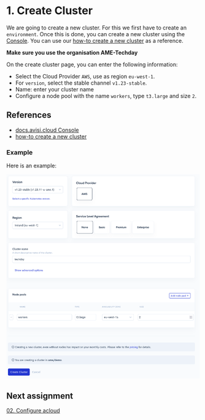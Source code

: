 # 1. Create Cluster

We are going to create a new cluster. For this we first have to create an `environment`. Once this is done, you can create a new cluster using the [Console](https://console.avisi.cloud). You can use our [how-to create a new cluster](https://docs.avisi.cloud/docs/how-to/how-to-create-a-new-cluster/) as a reference.

**Make sure you use the organisation AME-Techday**

On the create cluster page, you can enter the following information:

- Select the Cloud Provider `AWS`, use as region `eu-west-1`.
- For `version`, select the stable channel `v1.23-stable`.
- Name: enter your cluster name
- Configure a node pool with the name `workers`, type `t3.large` and size `2`.

## References

- [docs.avisi.cloud Console](https://docs.avisi.cloud/product/console/)
- [how-to create a new cluster](https://docs.avisi.cloud/docs/how-to/how-to-create-a-new-cluster/)

### Example 

Here is an example:

![create cluster example](/img/create-cluster-example.png)

## Next assignment

[02. Configure acloud](/assignments/02-configure-acloud.md)
